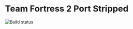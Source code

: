 Team Fortress 2 Port Stripped
=====

[![Build status](https://ci.appveyor.com/api/projects/status/o1t450no93xmp2ws/branch/master?svg=true)](https://ci.appveyor.com/project/horiuchii/tf2-base-stripped/branch/master)